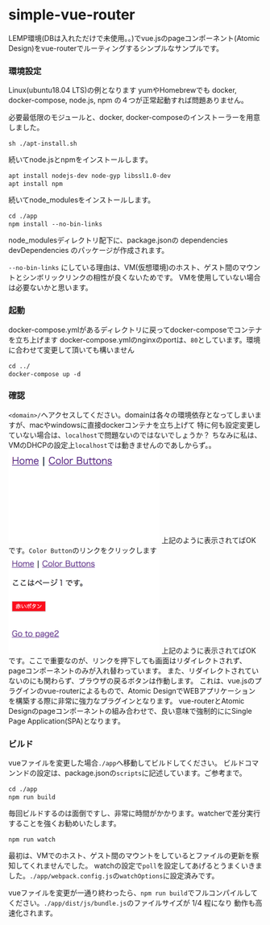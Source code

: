 # simple-vue-router
LEMP環境(DBは入れただけで未使用。。)でvue.jsのpageコンポーネント(Atomic Design)をvue-routerでルーティングするシンプルなサンプルです。
### 環境設定
Linux(ubuntu18.04 LTS)の例となります
yumやHomebrewでも docker, docker-compose, node.js, npm の４つが正常起動すれば問題ありません。

必要最低限のモジュールと、docker, docker-composeのインストーラーを用意しました。
```
sh ./apt-install.sh
```
続いてnode.jsとnpmをインストールします。
```
apt install nodejs-dev node-gyp libssl1.0-dev
apt install npm
```
続いてnode_modulesをインストールします。
```
cd ./app
npm install --no-bin-links
```
node_modulesディレクトリ配下に、package.jsonの dependencies devDependencies のパッケージが作成されます。

`--no-bin-links` にしている理由は、VM(仮想環境)のホスト、ゲスト間のマウントとシンボリックリンクの相性が良くないためです。
VMを使用していない場合は必要ないかと思います。
### 起動
docker-compose.ymlがあるディレクトリに戻ってdocker-composeでコンテナを立ち上げます
docker-compose.ymlのnginxのportは、`80`としています。環境に合わせて変更して頂いても構いません
```
cd ../
docker-compose up -d
```
### 確認
`<domain>/`へアクセスしてください。domainは各々の環境依存となってしまいますが、macやwindowsに直接dockerコンテナを立ち上げて
特に何も設定変更していない場合は、`localhost`で問題ないのではないでしょうか？
  ちなみに私は、VMのDHCPの設定上`localhost`では動きませんのであしからず。。
  <img src="./image1.jpg" width="300px">
  上記のように表示されてばOKです。`Color Button`のリンクをクリックします
  <img src="./image2.jpg" width="300px">
  上記のように表示されてばOKです。ここで重要なのが、リンクを押下しても画面はリダイレクトされず、pageコンポーネントのみが入れ替わっています。
また、リダイレクトされていないのにも関わらず、ブラウザの戻るボタンは作動します。
これは、vue.jsのプラグインのvue-routerによるもので、Atomic DesignでWEBアプリケーションを構築する際に非常に強力なプラグインとなります。
vue-routerとAtomic Designのpageコンポーネントの組み合わせで、良い意味で強制的ににSingle Page Application(SPA)となります。
### ビルド
vueファイルを変更した場合`./app`へ移動してビルドしてください。
ビルドコマンンドの設定は、package.jsonの`scripts`に記述しています。ご参考まで。
```
cd ./app
npm run build
```
毎回ビルドするのは面倒ですし、非常に時間がかかります。watcherで差分実行することを強くお勧めいたします。
```
npm run watch
```
最初は、VMでのホスト、ゲスト間のマウントをしているとファイルの更新を察知してくれませんでした。
watchの設定で`poll`を設定してあげるとうまくいきました。`./app/webpack.config.js`の`watchOptions`に設定済みです。

vueファイルを変更が一通り終わったら、`npm run build`でフルコンパイルしてください。`./app/dist/js/bundle.js`のファイルサイズが 1/4 程になり
動作も高速化されます。


